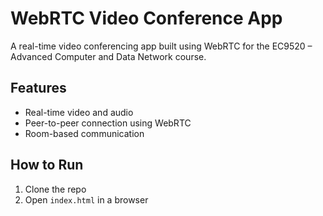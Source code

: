 # WebRTC Video Conference App

A real-time video conferencing app built using WebRTC for the EC9520 – Advanced Computer and Data Network course.

## Features
- Real-time video and audio
- Peer-to-peer connection using WebRTC
- Room-based communication

## How to Run
1. Clone the repo
2. Open `index.html` in a browser
